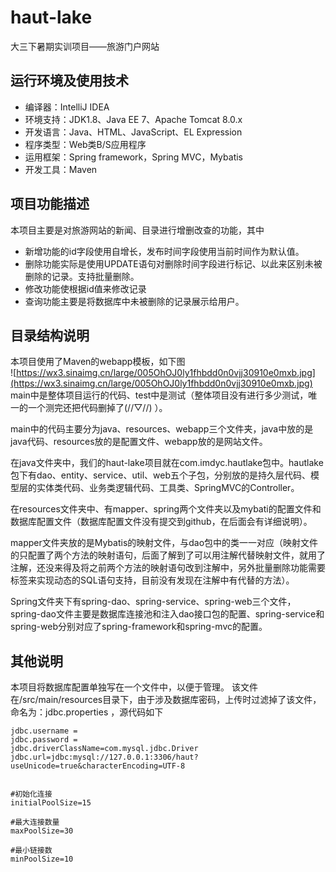 # haut-lake
大三下暑期实训项目——旅游门户网站

## 运行环境及使用技术
	
- 编译器：IntelliJ IDEA
- 环境支持：JDK1.8、Java EE 7、Apache Tomcat 8.0.x
- 开发语言：Java、HTML、JavaScript、EL Expression
- 程序类型：Web类B/S应用程序
- 运用框架：Spring framework，Spring MVC，Mybatis
- 开发工具：Maven
	 
## 项目功能描述
本项目主要是对旅游网站的新闻、目录进行增删改查的功能，其中
- 新增功能的id字段使用自增长，发布时间字段使用当前时间作为默认值。
- 删除功能实际是使用UPDATE语句对删除时间字段进行标记、以此来区别未被删除的记录。支持批量删除。
- 修改功能使根据id值来修改记录
- 查询功能主要是将数据库中未被删除的记录展示给用户。

## 目录结构说明
本项目使用了Maven的webapp模板，如下图  
![https://wx3.sinaimg.cn/large/005OhOJ0ly1fhbdd0n0vjj30910e0mxb.jpg](https://wx3.sinaimg.cn/large/005OhOJ0ly1fhbdd0n0vjj30910e0mxb.jpg)  
main中是整体项目运行的代码、test中是测试（整体项目没有进行多少测试，唯一的一个测完还把代码删掉了(//▽//) ）。

main中的代码主要分为java、resources、webapp三个文件夹，java中放的是java代码、resources放的是配置文件、webapp放的是网站文件。

在java文件夹中，我们的haut-lake项目就在com.imdyc.hautlake包中。hautlake包下有dao、entity、service、util、web五个子包，分别放的是持久层代码、模型层的实体类代码、业务类逻辑代码、工具类、SpringMVC的Controller。  

在resources文件夹中、有mapper、spring两个文件夹以及mybati的配置文件和数据库配置文件（数据库配置文件没有提交到github，在后面会有详细说明）。

mapper文件夹放的是Mybatis的映射文件，与dao包中的类一一对应（映射文件的只配置了两个方法的映射语句，后面了解到了可以用注解代替映射文件，就用了注解，还没来得及将之前两个方法的映射语句改到注解中，另外批量删除功能需要<foreach>标签来实现动态的SQL语句支持，目前没有发现在注解中有代替的方法）。

Spring文件夹下有spring-dao、spring-service、spring-web三个文件，spring-dao文件主要是数据库连接池和注入dao接口包的配置、spring-service和spring-web分别对应了spring-framework和spring-mvc的配置。  

## 其他说明
本项目将数据库配置单独写在一个文件中，以便于管理。
该文件在/src/main/resources目录下，由于涉及数据库密码，上传时过滤掉了该文件，命名为：jdbc.properties ，源代码如下
```
jdbc.username = 
jdbc.password = 
jdbc.driverClassName=com.mysql.jdbc.Driver
jdbc.url=jdbc:mysql://127.0.0.1:3306/haut?useUnicode=true&characterEncoding=UTF-8


#初始化连接
initialPoolSize=15

#最大连接数量
maxPoolSize=30

#最小链接数
minPoolSize=10
```
